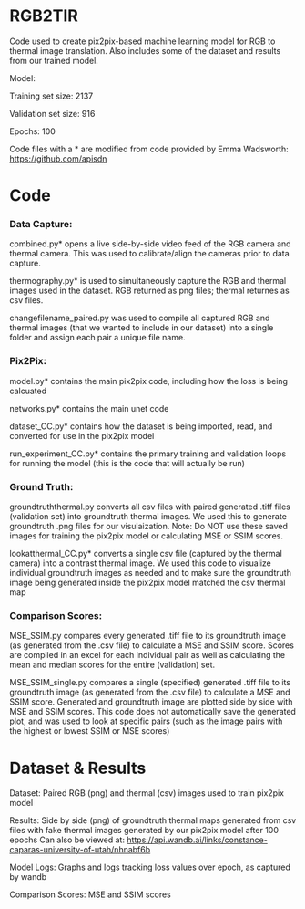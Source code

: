 # RGB2TIR
Code used to create pix2pix-based machine learning model for RGB to thermal image translation.
Also includes some of the dataset and results from our trained model.

Model:

  Training set size: 2137 
  
  Validation set size: 916 
  
  Epochs: 100 

Code files with a * are modified from code provided by Emma Wadsworth: https://github.com/apisdn 

# Code

### Data Capture:

  combined.py* opens a live side-by-side video feed of the RGB camera and thermal camera. This was used to calibrate/align the cameras prior to data capture.

  thermography.py* is used to simultaneously capture the RGB and thermal images used in the dataset. RGB returned as png files; thermal returnes as csv files.

  changefilename_paired.py was used to compile all captured RGB and thermal images (that we wanted to include in our dataset) into a single folder and assign each pair a unique file name.

### Pix2Pix:

  model.py* contains the main pix2pix code, including how the loss is being calcuated
  
  networks.py* contains the main unet code 
  
  dataset_CC.py* contains how the dataset is being imported, read, and converted for use in the pix2pix model
  
  run_experiment_CC.py* contains the primary training and validation loops for running the model (this is the code that will actually be run) 

### Ground Truth:

groundtruththermal.py converts all csv files with paired generated .tiff files (validation set) into groundtruth thermal images. We used this to generate groundtruth .png files for our visulaization. Note: Do NOT use these saved images for training the pix2pix model or calculating MSE or SSIM scores. 
  
lookatthermal_CC.py* converts a single csv file (captured by the thermal camera) into a contrast thermal image. We used this code to visualize individual groundtruth images as needed and to make sure the groundtruth image being generated inside the pix2pix model matched the csv thermal map 

### Comparison Scores: 

MSE_SSIM.py compares every generated .tiff file to its groundtruth image (as generated from the .csv file) to calculate a MSE and SSIM score. Scores are compiled in an excel for each individual pair as well as calculating the mean and median scores for the entire (validation) set.  

MSE_SSIM_single.py compares a single (specified) generated .tiff file to its groundtruth image (as generated from the .csv file) to calculate a MSE and SSIM score. Generated and groundtruth image are plotted side by side with MSE and SSIM scores. This code does not automatically save the generated plot, and was used to look at specific pairs (such as the image pairs with the highest or lowest SSIM or MSE scores)   

# Dataset & Results
  
  Dataset: Paired RGB (png) and thermal (csv) images used to train pix2pix model 

  Results: Side by side (png) of groundtruth thermal maps generated from csv files with fake thermal images generated by our pix2pix model after 100 epochs
            Can also be viewed at: https://api.wandb.ai/links/constance-caparas-university-of-utah/nhnabf6b
  
  Model Logs: Graphs and logs tracking loss values over epoch, as captured by wandb

  Comparison Scores: MSE and SSIM scores
